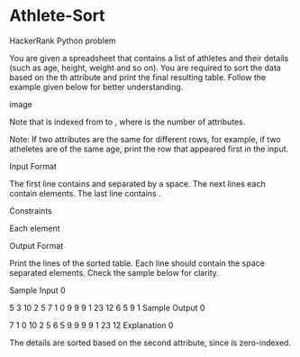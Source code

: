 # Athlete-Sort
HackerRank Python problem

You are given a spreadsheet that contains a list of  athletes and their details (such as age, height, weight and so on). You are required to sort the data based on the th attribute and print the final resulting table. Follow the example given below for better understanding.

image

Note that  is indexed from  to , where  is the number of attributes.

Note: If two attributes are the same for different rows, for example, if two atheletes are of the same age, print the row that appeared first in the input.

Input Format

The first line contains  and  separated by a space.
The next  lines each contain  elements.
The last line contains .

Constraints



Each element 

Output Format

Print the  lines of the sorted table. Each line should contain the space separated elements. Check the sample below for clarity.

Sample Input 0

5 3
10 2 5
7 1 0
9 9 9
1 23 12
6 5 9
1
Sample Output 0

7 1 0
10 2 5
6 5 9
9 9 9
1 23 12
Explanation 0

The details are sorted based on the second attribute, since  is zero-indexed.
